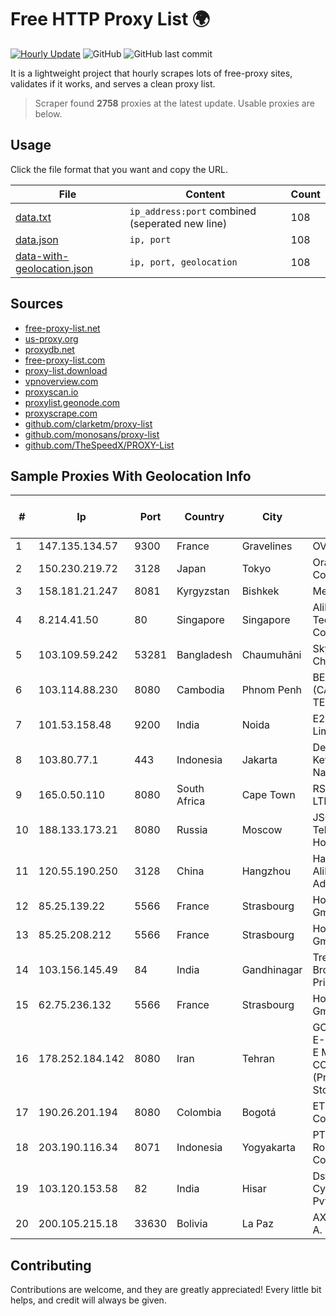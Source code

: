 
# Free HTTP Proxy List 🌍

[![Hourly Update](https://github.com/mertguvencli/http-proxy-list/actions/workflows/main.yml/badge.svg?branch=main)](https://github.com/mertguvencli/http-proxy-list/actions/workflows/main.yml)
![GitHub](https://img.shields.io/github/license/mertguvencli/http-proxy-list)
![GitHub last commit](https://img.shields.io/github/last-commit/mertguvencli/http-proxy-list)

It is a lightweight project that hourly scrapes lots of free-proxy sites, validates if it works, and serves a clean proxy list.


> Scraper found **2758** proxies at the latest update. Usable proxies are below.

## Usage

Click the file format that you want and copy the URL.


|File|Content|Count|
|----|-------|-----|
|[data.txt](https://raw.githubusercontent.com/mertguvencli/http-proxy-list/main/proxy-list/data.txt)|`ip_address:port` combined (seperated new line)|108|
|[data.json](https://raw.githubusercontent.com/mertguvencli/http-proxy-list/main/proxy-list/data.json)|`ip, port`|108|
|[data-with-geolocation.json](https://raw.githubusercontent.com/mertguvencli/http-proxy-list/main/proxy-list/data-with-geolocation.json)|`ip, port, geolocation`|108|

## Sources

* [free-proxy-list.net](https://free-proxy-list.net)
* [us-proxy.org](https://www.us-proxy.org)
* [proxydb.net](http://proxydb.net)
* [free-proxy-list.com](https://free-proxy-list.com/?page=&port=&type%5B%5D=http&type%5B%5D=https&up_time=0&search=Search)
* [proxy-list.download](https://www.proxy-list.download/HTTP)
* [vpnoverview.com](https://vpnoverview.com/privacy/anonymous-browsing/free-proxy-servers)
* [proxyscan.io](https://www.proxyscan.io)
* [proxylist.geonode.com](https://proxylist.geonode.com/api/proxy-list?limit=300&page=1&sort_by=lastChecked&sort_type=desc&protocols=http,https)
* [proxyscrape.com](https://api.proxyscrape.com/v2/?request=displayproxies&protocol=http&timeout=10000&country=all&ssl=all&anonymity=all)
* [github.com/clarketm/proxy-list](https://raw.githubusercontent.com/clarketm/proxy-list/master/proxy-list-raw.txt)
* [github.com/monosans/proxy-list](https://raw.githubusercontent.com/monosans/proxy-list/main/proxies/http.txt)
* [github.com/TheSpeedX/PROXY-List](https://raw.githubusercontent.com/TheSpeedX/PROXY-List/master/http.txt)


## Sample Proxies With Geolocation Info

|#|Ip|Port|Country|City|Internet Service Provider|
|-|--|----|-------|----|-------------------------|
|1|147.135.134.57|9300|France|Gravelines|OVH SAS|
|2|150.230.219.72|3128|Japan|Tokyo|Oracle Corporation|
|3|158.181.21.247|8081|Kyrgyzstan|Bishkek|Megaline LLC|
|4|8.214.41.50|80|Singapore|Singapore|Alibaba (US) Technology Co., Ltd.|
|5|103.109.59.242|53281|Bangladesh|Chaumuhāni|Skynet Chowmuhani|
|6|103.114.88.230|8080|Cambodia|Phnom Penh|BEE UNION (CAMBODIA) TELECOM CO.|
|7|101.53.158.48|9200|India|Noida|E2E Networks Limited|
|8|103.80.77.1|443|Indonesia|Jakarta|Dewan Ketahanan Nasional|
|9|165.0.50.110|8080|South Africa|Cape Town|RSAWEB (PTY) LTD|
|10|188.133.173.21|8080|Russia|Moscow|JSC "ER-Telecom Holding"|
|11|120.55.190.250|3128|China|Hangzhou|Hangzhou Alibaba Advertising Co|
|12|85.25.139.22|5566|France|Strasbourg|Host Europe GmbH|
|13|85.25.208.212|5566|France|Strasbourg|Host Europe GmbH|
|14|103.156.145.49|84|India|Gandhinagar|Treelink Broadband Private Limited|
|15|62.75.236.132|5566|France|Strasbourg|Host Europe GmbH|
|16|178.252.184.142|8080|Iran|Tehran|GOSTARESH-E-ERTEBATAT-E MABNA COMPANY (Private Joint Stock)|
|17|190.26.201.194|8080|Colombia|Bogotá|ETB - Colombia|
|18|203.190.116.34|8071|Indonesia|Yogyakarta|PT Union Routelink Communication|
|19|103.120.153.58|82|India|Hisar|Dstech Cyberspace Pvt Ltd|
|20|200.105.215.18|33630|Bolivia|La Paz|AXS Bolivia S. A.|



## Contributing

Contributions are welcome, and they are greatly appreciated! Every
little bit helps, and credit will always be given.

